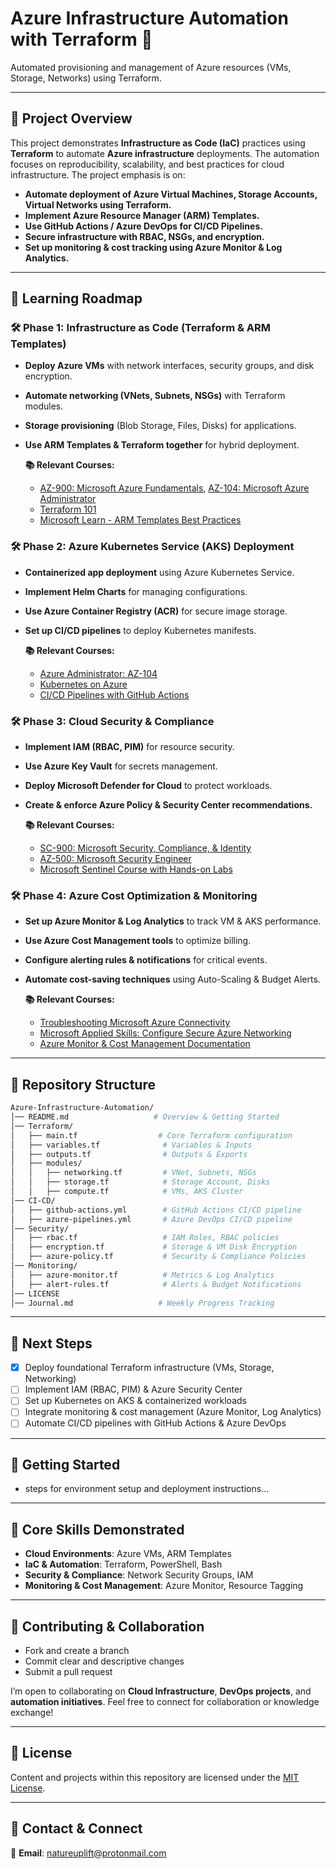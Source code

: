 # Azure Infrastructure Automation with Terraform 🚀

Automated provisioning and management of Azure resources (VMs, Storage, Networks) using Terraform.

---

## 📌 Project Overview

This project demonstrates **Infrastructure as Code (IaC)** practices using **Terraform** to automate **Azure infrastructure** deployments. The automation focuses on reproducibility, scalability, and best practices for cloud infrastructure. The project emphasis is on:
- **Automate deployment of Azure Virtual Machines, Storage Accounts, Virtual Networks using Terraform.**
- **Implement Azure Resource Manager (ARM) Templates.**
- **Use GitHub Actions / Azure DevOps for CI/CD Pipelines.**
- **Secure infrastructure with RBAC, NSGs, and encryption.**
- **Set up monitoring & cost tracking using Azure Monitor & Log Analytics.**

---

## 📖 Learning Roadmap

### 🛠️ **Phase 1: Infrastructure as Code (Terraform & ARM Templates)**

- **Deploy Azure VMs** with network interfaces, security groups, and disk encryption.
- **Automate networking (VNets, Subnets, NSGs)** with Terraform modules.
- **Storage provisioning** (Blob Storage, Files, Disks) for applications.
- **Use ARM Templates & Terraform together** for hybrid deployment.

    **📚 Relevant Courses:**
    *   [AZ-900: Microsoft Azure Fundamentals](https://www.udemy.com/course/az-900-microsoft-azure-fundamentals-with-simulations/), [AZ-104: Microsoft Azure Administrator](https://www.udemy.com/course/az-104-microsoft-azure-administrator-course-with-simulations/)
    *   [Terraform 101](https://www.udemy.com/course/terraform-101-azure-edition/)
    *   [Microsoft Learn - ARM Templates Best Practices](https://learn.microsoft.com/en-us/training/paths/deploy-manage-resource-manager-templates/)

### 🛠️ **Phase 2: Azure Kubernetes Service (AKS) Deployment**

- **Containerized app deployment** using Azure Kubernetes Service.
- **Implement Helm Charts** for managing configurations.
- **Use Azure Container Registry (ACR)** for secure image storage.
- **Set up CI/CD pipelines** to deploy Kubernetes manifests.

    **📚 Relevant Courses:**
    *   [Azure Administrator: AZ-104](https://www.udemy.com/course/az-104-microsoft-azure-administrator-course-with-simulations/)
    *   [Kubernetes on Azure](https://www.udemy.com/course/terraform-on-azure-services/)
    *   [CI/CD Pipelines with GitHub Actions](https://www.udemy.com/course/learn-github-actions-ci-cd-devops-pipelines/)

### 🛠️ **Phase 3: Cloud Security & Compliance**

- **Implement IAM (RBAC, PIM)** for resource security.
- **Use Azure Key Vault** for secrets management.
- **Deploy Microsoft Defender for Cloud** to protect workloads.
- **Create & enforce Azure Policy & Security Center recommendations.**

    **📚 Relevant Courses:**
    *   [SC-900: Microsoft Security, Compliance, & Identity](https://www.udemy.com/course/sc-900-microsoft-security-compliance-identity-with-sims)
    *   [AZ-500: Microsoft Security Engineer](https://www.udemy.com/course/az-500-microsoft-azure-security-technologies-with-sims)
    *   [Microsoft Sentinel Course with Hands-on Labs](https://www.udemy.com/course/microsoft-sentinel-course-with-hands-on-sims/)

### 🛠️ **Phase 4: Azure Cost Optimization & Monitoring**

- **Set up Azure Monitor & Log Analytics** to track VM & AKS performance.
- **Use Azure Cost Management tools** to optimize billing.
- **Configure alerting rules & notifications** for critical events.
- **Automate cost-saving techniques** using Auto-Scaling & Budget Alerts.

    **📚 Relevant Courses:**
    *   [Troubleshooting Microsoft Azure Connectivity](https://www.udemy.com/course/az-720-troubleshooting-microsoft-azure-connectivity-course/)
    *   [Microsoft Applied Skills: Configure Secure Azure Networking](https://www.udemy.com/course/microsoft-applied-skills-configure-secure-access-to-your/)
    *   [Azure Monitor & Cost Management Documentation](https://www.udemy.com/course/azure-infrastructure-managing-cost-governance-monitoring/)

---

## 📂 Repository Structure

```bash
Azure-Infrastructure-Automation/
│── README.md                   # Overview & Getting Started
│── Terraform/
│   ├── main.tf                  # Core Terraform configuration
│   ├── variables.tf              # Variables & Inputs
│   ├── outputs.tf                # Outputs & Exports
│   ├── modules/
│   │   ├── networking.tf         # VNet, Subnets, NSGs
│   │   ├── storage.tf            # Storage Account, Disks
│   │   ├── compute.tf            # VMs, AKS Cluster
│── CI-CD/
│   ├── github-actions.yml        # GitHub Actions CI/CD pipeline
│   ├── azure-pipelines.yml       # Azure DevOps CI/CD pipeline
│── Security/
│   ├── rbac.tf                   # IAM Roles, RBAC policies
│   ├── encryption.tf             # Storage & VM Disk Encryption
│   ├── azure-policy.tf           # Security & Compliance Policies
│── Monitoring/
│   ├── azure-monitor.tf          # Metrics & Log Analytics
│   ├── alert-rules.tf            # Alerts & Budget Notifications
│── LICENSE
│── Journal.md                   # Weekly Progress Tracking

```

---

## 📌 Next Steps

- [x] Deploy foundational Terraform infrastructure (VMs, Storage, Networking)
- [ ] Implement IAM (RBAC, PIM) & Azure Security Center
- [ ] Set up Kubernetes on AKS & containerized workloads
- [ ] Integrate monitoring & cost management (Azure Monitor, Log Analytics)
- [ ] Automate CI/CD pipelines with GitHub Actions & Azure DevOps

---

## 📌 Getting Started

- steps for environment setup and deployment instructions...

---

## 🌟 Core Skills Demonstrated

- **Cloud Environments**: Azure VMs, ARM Templates
- **IaC & Automation**: Terraform, PowerShell, Bash
- **Security & Compliance**: Network Security Groups, IAM
- **Monitoring & Cost Management**: Azure Monitor, Resource Tagging

---

## 🤝 Contributing & Collaboration

- Fork and create a branch
- Commit clear and descriptive changes
- Submit a pull request

I’m open to collaborating on **Cloud Infrastructure**, **DevOps projects**, and **automation initiatives**. Feel free to connect for collaboration or knowledge exchange!

---

## 📜 License

Content and projects within this repository are licensed under the [MIT License](LICENSE).

---

## 📧 Contact & Connect

📩 **Email**: [natureuplift@protonmail.com](mailto:natureuplift@protonmail.com)  
<!-- 🔗 **LinkedIn**: [Arnaldo Sepulveda](https://www.linkedin.com/in/arnaldo-sepulveda) -->
